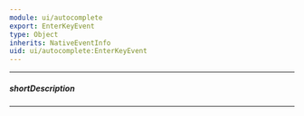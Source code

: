 ```yaml
---
module: ui/autocomplete
export: EnterKeyEvent
type: Object
inherits: NativeEventInfo
uid: ui/autocomplete:EnterKeyEvent
---
```

---
##### shortDescription
<!-- Description goes here -->

---
<!-- Description goes here -->
